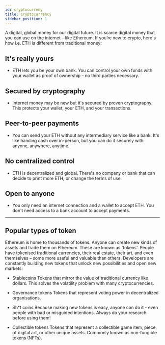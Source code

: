 ```yaml
---
id: cryptocurreny
title: Cryptocurrency
sidebar_position: 1
---
```


A digital, global money for our digital future.
It is scarce digital money that you can use on the internet – like Ethereum. If you’re new to crypto, here's how i.e. ETH is different from traditional money:

## It's really yours
- ETH lets you be your own bank. You can control your own funds with your wallet as proof of ownership – no third parties necessary.

## Secured by cryptography
- Internet money may be new but it's secured by proven cryptography. This protects your wallet, your ETH, and your transactions.

## Peer-to-peer payments
- You can send your ETH without any intermediary service like a bank. It's like handing cash over in-person, but you can do it securely with anyone, anywhere, anytime.

## No centralized control
- ETH is decentralized and global. There's no company or bank that can decide to print more ETH, or change the terms of use.

## Open to anyone
- You only need an internet connection and a wallet to accept ETH. You don't need access to a bank account to accept payments.

---


## Popular types of token
Ethereum is home to thousands of tokens. Anyone can create new kinds of assets and trade them on Ethereum. These are known as 'tokens'. People have tokenised traditional currencies, their real estate, their art, and even themselves – some more useful and valuable than others. Developers are constantly building new tokens that unlock new possibilities and open new markets:

- Stablecoins
Tokens that mirror the value of traditional currency like dollars. This solves the volatility problem with many cryptocurrencies.

- Governance tokens
Tokens that represent voting power in decentralized organisations.

- Sh*t coins
Because making new tokens is easy, anyone can do it - even people with bad or misguided intentions. Always do your research before using them!

- Collectible tokens
Tokens that represent a collectible game item, piece of digital art, or other unique assets. Commonly known as non-fungible tokens (NFTs).